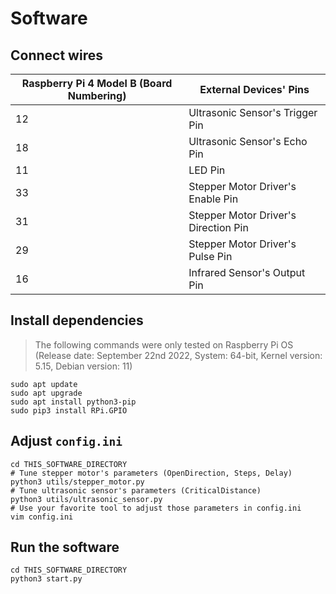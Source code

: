 # Software

## Connect wires

| Raspberry Pi 4 Model B (Board Numbering) | External Devices' Pins               |
| ---------------------------------------- | ------------------------------------ |
| 12                                       | Ultrasonic Sensor's Trigger Pin      |
| 18                                       | Ultrasonic Sensor's Echo Pin         |
| 11                                       | LED Pin                              |
| 33                                       | Stepper Motor Driver's Enable Pin    |
| 31                                       | Stepper Motor Driver's Direction Pin |
| 29                                       | Stepper Motor Driver's Pulse Pin     |
| 16                                       | Infrared Sensor's Output Pin         |

## Install dependencies

> The following commands were only tested on Raspberry Pi OS (Release date: September 22nd 2022, System: 64-bit, Kernel version: 5.15, Debian version: 11)

```shell
sudo apt update
sudo apt upgrade
sudo apt install python3-pip
sudo pip3 install RPi.GPIO
```

## Adjust `config.ini`

```shell
cd THIS_SOFTWARE_DIRECTORY
# Tune stepper motor's parameters (OpenDirection, Steps, Delay)
python3 utils/stepper_motor.py
# Tune ultrasonic sensor's parameters (CriticalDistance)
python3 utils/ultrasonic_sensor.py
# Use your favorite tool to adjust those parameters in config.ini
vim config.ini
```

## Run the software

```shell
cd THIS_SOFTWARE_DIRECTORY
python3 start.py
```